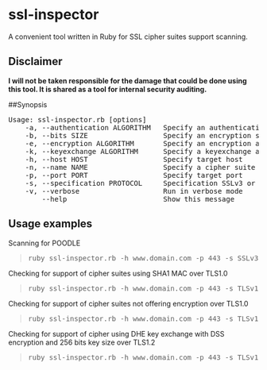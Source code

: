 ssl-inspector
=============

A convenient tool written in Ruby for SSL cipher suites support scanning.

## Disclaimer

**I will not be taken responsible for the damage that could be done using this tool. It is shared as a tool for internal security auditing.**

##Synopsis
<pre>
Usage: ssl-inspector.rb [options]
    -a, --authentication ALGORITHM   Specify an authentication algorithm
    -b, --bits SIZE                  Specify an encryption size
    -e, --encryption ALGORITHM       Specify an encryption algorithm
    -k, --keyexchange ALGORITHM      Specify a keyexchange algorithm
    -h, --host HOST                  Specify target host
    -n, --name NAME                  Specify a cipher suite partial or full name
    -p, --port PORT                  Specify target port
    -s, --specification PROTOCOL     Specification SSLv3 or TLSv1.{0,1,2}
    -v, --verbose                    Run in verbose mode
        --help                       Show this message
</pre>

## Usage examples

Scanning for POODLE
><pre>ruby ssl-inspector.rb -h www.domain.com -p 443 -s SSLv3 --name CBC</pre>

Checking for support of cipher suites using SHA1 MAC over TLS1.0
><pre>ruby ssl-inspector.rb -h www.domain.com -p 443 -s TLSv1.0 --mac SHA</pre>

Checking for support of cipher suites not offering encryption over TLS1.0 
><pre>ruby ssl-inspector.rb -h www.domain.com -p 443 -s TLSv1.0 --encryption NULL</pre>

Checking for support of cipher using DHE key exchange with DSS encryption and 256 bits key size over TLS1.2
><pre>ruby ssl-inspector.rb -h www.domain.com -p 443 -s TLSv1.2 -k DHE -e DSS -b 256</pre>


